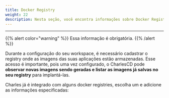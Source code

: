 ```yaml
---
title: Docker Registry
weight: 22
description: Nesta seção, você encontra informações sobre Docker Registry.
---
```


---

{{% alert color="warning" %}}
Essa informação é obrigatória. 
{{% /alert %}}

Durante a configuração do seu workspace, é necessário cadastrar o registry onde as imagens das suas aplicações estão armazenadas. Esse acesso é importante, pois uma vez configurado, o CharlesCD pode **observar novas imagens sendo geradas e listar as imagens já salvas no seu registry** para implantá-las.

Charles já é integrado com alguns docker registries, escolha um e adicione as informações especificadas:
